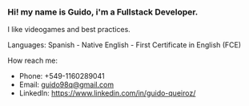 ### Hi! my name is Guido, i'm a Fullstack Developer.

I like videogames and best practices.

Languages:
Spanish - Native
English - First Certificate in English (FCE)

How reach me:
 - Phone: +549-1160289041
 - Email: guido98q@gmail.com
 - LinkedIn: https://www.linkedin.com/in/guido-queiroz/
